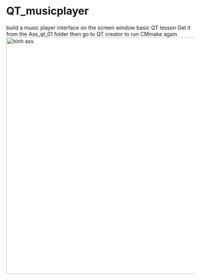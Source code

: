 # QT_musicplayer
build a music player interface on the screen window basic QT lesson
Get it from the Ass_qt_01 folder then go to QT creator to run CMmake again<img width="802" height="632" alt="hình ass" src="https://github.com/user-attachments/assets/5ba65064-64b7-4b03-a9c1-64d4df3a6045" />
